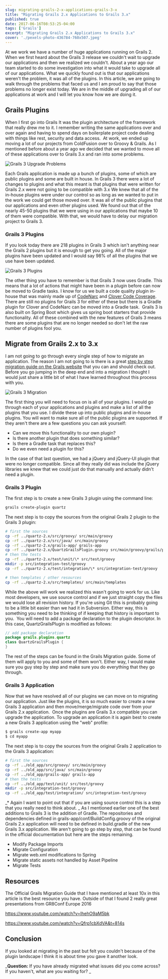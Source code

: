 ```yaml
---
slug: migrating-grails-2-x-applications-grails-3-x
title: "Migrating Grails 2.x Applications to Grails 3.x"
published: true
date: 2017-06-16T08:53:25-04:00
tags: ['Grails']
excerpt: "Migrating Grails 2.x Applications to Grails 3.x"
cover: './pexels-photo-436784-760x507.jpeg'
---
```


At we work we have a number of huge applications running on Grails 2. When we first heard about the Grails 3 release we couldn't wait to upgrade our applications and then we realized we couldn't. About a year ago our team started to do some investigation into what it would take to upgrade all of our applications. What we quickly found out is that our applications weren't the problem, it was all of the plugins. In this article, we are going to walk through the problems that faced us and I am proud to say that those problems no longer exist today. We are in the middle of upgrading all of our applications at work and I will let you know how we are doing it. 

## Grails Plugins

When I first go into Grails It was the plugin architecture of the framework that really drew me to it. I remember writing the same applications over and over again and having to spend days on boilerplate project code dealing with things like rest, security and data access.  At work, we ended up moving a lot of our projects from ColdFusion over to Groovy & Grails. As I mentioned before about a year ago we decided that we wanted to move all of these applications over to Grails 3.x and ran into some problems. 

![Grails 3 Upgrade Problems](./pexels-photo-52608-1024x685.jpeg)

Each Grails application is made up a bunch of plugins, some of which are public plugins and some are built in house. In Grails 3 there were a lot of changes to plugins and what this meant is that plugins that were written for Grails 2.x were not going to be compatible with 3.x We knew that all of the in-house plugins were under our control so as long as we wanted to put in the work we could get those moved over. It was all of the public plugins that our applications and even other plugins used. We found out that of the nearly 45-50 plugins that we were using in our applications that maybe 10 of them were compatible. With that, we would have to delay our migration project to Grails 3. 

### Grails 3 Plugins

If you look today there are 218 plugins in Grails 3 which isn't anything near the Grails 2 plugins but it is enough to get you going. All of the major plugins have been updated and I would say 98% of all the plugins that we use have been updated.  

![Grails 3 Plugins](./2017-06-16_07-37-18-1024x822.png)

The other thing you have to remember is that Grails 3 now uses Gradle. This means that a lot of actions that might have been in a plugin before can now be moved to Gradle tasks. I know for us we built a code quality plugin in-house that was mainly made up of [CodeNarc](http://codenarc.sourceforge.net/) and [Clover Code Coverage](https://www.atlassian.com/software/clover). There are still no plugins for Grails 3 for either of these but there is a Gradle plugin for Clover and CodeNarc can be moved into a Gradle task.  Grails 3 is also built on Spring Boot which gives us spring boot starters that provide functionality. All of these combined with the new features of Grails 3 means there are some plugins that are no longer needed so don't let the raw number of plugins fool you. 

## Migrate from Grails 2.x to 3.x

I am not going to go through every single step of how to migrate an application. The reason I am not going to is there is a great [step by step migration guide on the Grails website](http://docs.grails.org/3.0.x/guide/upgrading.html) that you can and should check out. Before you go jumping in the deep end and into a migration I thought I would just share a little bit of what I have learned throughout this process with you.  

![Grails 3 Migration](./pexels-photo-207919-1024x683.jpeg)

The first thing you will need to focus on is all of your plugins. I would go through each of your applications and plugins and make a list of all the plugins that you use. I divide these up into public plugins and in-house plugins. You will want to make sure all of the public plugins are supported. If they aren't there are a few questions you can ask yourself:

*   Can we move this functionality to our own plugin? 
*   Is there another plugin that does something similar? 
*   Is there a Gradle task that replaces this?
*   Do we even need a plugin for this? 

In the case of that last question, we had a jQuery and jQuery-UI plugin that were no longer compatible. Since all they really did was include the jQuery libraries we knew that we could just do that manually and actually didn't need a plugin. 

### Grails 3 Plugin

The first step is to create a new Grails 3 plugin using the command line:

```bash
grails create-plugin quartz
```

The next step is to copy the sources from the original Grails 2 plugin to the Grails 3 plugin:

```bash
# first the sources
cp -rf ../quartz-2.x/src/groovy/ src/main/groovy
cp -rf ../quartz-2.x/src/java/ src/main/groovy
cp -rf ../quartz-2.x/grails-app/ grails-app
cp -rf ../quartz-2.x/QuartzGrailsPlugin.groovy src/main/groovy/grails/plugins/quartz
# then the tests
cp -rf ../quartz-2.x/test/unit/\* src/test/groovy
mkdir -p src/integration-test/groovy
cp -rf ../quartz-2.x/test/integration/\* src/integration-test/groovy

# then templates / other resources
cp -rf ../quartz-2.x/src/templates/ src/main/templates
```

While the above will work we realized this wasn't going to work for us. Like most developers, we use source control and if we just straight copy the files we would lose all revision history. If you're using Git this is probably going to be a little bit easier than we had it in Subversion. Either way, this is something you need to be thinking of if keeping that history is important to you.  You will need to add a package declaration to the plugin descriptor. In this case, QuartzGrailsPlugin is modified as follows:

```java
// add package declaration
package grails.plugins.quartz
class QuartzGrailsPlugin {
}
```

The rest of the steps can be found in the Grails Migration guide. Some of them will apply to you and some of them won't. Either way, I would make sure you guy step by step and make sure you do everything that they go through. 

### Grails 3 Application

Now that we have resolved all of our plugins we can move on to migrating our application. Just like the plugins, it is so much easier to create a new Grails 3 application and then move/merge/migrate code over from your Grails 2.x application.  Once the plugins are Grails 3.x compatible you can upgrade the application. To upgrade an application it is again best to create a new Grails 3 application using the "web" profile:

```bash
$ grails create-app myapp
$ cd myapp
```

The next step is to copy the sources from the original Grails 2 application to the Grails 3 application:

```bash
# first the sources
cp -rf ../old_app/src/groovy/ src/main/groovy
cp -rf ../old_app/src/java/ src/main/groovy
cp -rf ../old_app/grails-app/ grails-app
# then the tests
cp -rf ../old_app/test/unit/ src/test/groovy
mkdir -p src/integration-test/groovy
cp -rf ../old_app/test/integration/ src/integration-test/groovy
```

_\* Again I want to point out that if you are using source control this is a step that you really need to think about. _ As I mentioned earlier one of the best additions to Grails 3 is the addition of Gradle. The repositories and dependencies defined in grails-app/conf/BuildConfig.groovy of the original Grails 2.x application will need to be defined in build.gradle of the new Grails 3.x application. We aren't going to go step by step, that can be found in the official documentation but here are the steps remaining. 

*   Modify Package Imports
*   Migrate Configuration
*   Migrate web.xml modifications to Spring
*   Migrate static assets not handled by Asset Pipeline 
*   Migrate Tests

## Resources

The Official Grails Migration Guide that I have mentioned at least 10x in this article is the best resource you have. Outside of that I found 2 really great presentations from GR8Conf Europe 2016 

https://www.youtube.com/watch?v=IhehO9aM5bk 

https://www.youtube.com/watch?v=Qfrp1cbXdVA&t=814s  

## Conclusion

If you looked at migrating in the past but felt you couldn't because of the plugin landscape I think it is about time you gave it another look.  

_**Question:** If you have already migrated what issues did you come across? If you haven't, what are you waiting for? _